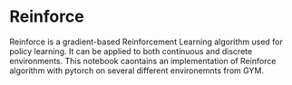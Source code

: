 # Reinforce
Reinforce is a gradient-based Reinforcement Learning algorithm used for policy learning. It can be applied to both continuous and discrete environments. 
This notebook caontains an implementation of Reinforce algorithm with pytorch on several different environemnts from GYM. 
